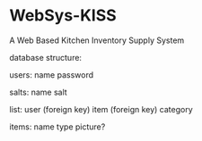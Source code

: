 WebSys-KISS
===========

A Web Based Kitchen Inventory Supply System

database structure:

users:
name
password

salts:
name
salt

list:
user (foreign key)
item (foreign key)
category

items:
name
type
picture?